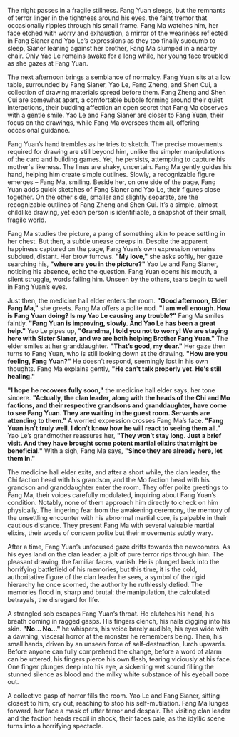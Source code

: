The night passes in a fragile stillness. Fang Yuan sleeps, but the remnants of terror linger in the tightness around his eyes, the faint tremor that occasionally ripples through his small frame. Fang Ma watches him, her face etched with worry and exhaustion, a mirror of the weariness reflected in Fang Sianer and Yao Le’s expressions as they too finally succumb to sleep, Sianer leaning against her brother, Fang Ma slumped in a nearby chair. Only Yao Le remains awake for a long while, her young face troubled as she gazes at Fang Yuan.

The next afternoon brings a semblance of normalcy. Fang Yuan sits at a low table, surrounded by Fang Sianer, Yao Le, Fang Zheng, and Shen Cui, a collection of drawing materials spread before them. Fang Zheng and Shen Cui are somewhat apart, a comfortable bubble forming around their quiet interactions, their budding affection an open secret that Fang Ma observes with a gentle smile. Yao Le and Fang Sianer are closer to Fang Yuan, their focus on the drawings, while Fang Ma oversees them all, offering occasional guidance.

Fang Yuan’s hand trembles as he tries to sketch. The precise movements required for drawing are still beyond him, unlike the simpler manipulations of the card and building games. Yet, he persists, attempting to capture his mother's likeness. The lines are shaky, uncertain. Fang Ma gently guides his hand, helping him create simple outlines. Slowly, a recognizable figure emerges – Fang Ma, smiling. Beside her, on one side of the page, Fang Yuan adds quick sketches of Fang Sianer and Yao Le, their figures close together. On the other side, smaller and slightly separate, are the recognizable outlines of Fang Zheng and Shen Cui. It’s a simple, almost childlike drawing, yet each person is identifiable, a snapshot of their small, fragile world.

Fang Ma studies the picture, a pang of something akin to peace settling in her chest. But then, a subtle unease creeps in. Despite the apparent happiness captured on the page, Fang Yuan’s own expression remains subdued, distant. Her brow furrows. **"My love,"** she asks softly, her gaze searching his, **"where are you in the picture?"** Yao Le and Fang Sianer, noticing his absence, echo the question. Fang Yuan opens his mouth, a silent struggle, words failing him. Unseen by the others, tears begin to well in Fang Yuan’s eyes.

Just then, the medicine hall elder enters the room. **"Good afternoon, Elder Fang Ma,"** she greets. Fang Ma offers a polite nod. **"I am well enough. How is Fang Yuan doing? Is my Yao Le causing any trouble?"** Fang Ma smiles faintly. **"Fang Yuan is improving, slowly. And Yao Le has been a great help."** Yao Le pipes up, **"Grandma, I told you not to worry! We are staying here with Sister Sianer, and we are both helping Brother Fang Yuan."** The elder smiles at her granddaughter. **"That’s good, my dear."** Her gaze then turns to Fang Yuan, who is still looking down at the drawing. **"How are you feeling, Fang Yuan?"** He doesn’t respond, seemingly lost in his own thoughts. Fang Ma explains gently, **"He can't talk properly yet. He's still healing."**

**"I hope he recovers fully soon,"** the medicine hall elder says, her tone sincere. **"Actually, the clan leader, along with the heads of the Chi and Mo factions, and their respective grandsons and granddaughter, have come to see Fang Yuan. They are waiting in the guest room. Servants are attending to them."** A worried expression crosses Fang Ma’s face. **"Fang Yuan isn't truly well. I don't know how he will react to seeing them all."** Yao Le’s grandmother reassures her, **"They won’t stay long. Just a brief visit. And they have brought some potent martial elixirs that might be beneficial."** With a sigh, Fang Ma says, **"Since they are already here, let them in."**

The medicine hall elder exits, and after a short while, the clan leader, the Chi faction head with his grandson, and the Mo faction head with his grandson and granddaughter enter the room. They offer polite greetings to Fang Ma, their voices carefully modulated, inquiring about Fang Yuan’s condition. Notably, none of them approach him directly to check on him physically. The lingering fear from the awakening ceremony, the memory of the unsettling encounter with his abnormal martial core, is palpable in their cautious distance. They present Fang Ma with several valuable martial elixirs, their words of concern polite but their movements subtly wary.

After a time, Fang Yuan’s unfocused gaze drifts towards the newcomers. As his eyes land on the clan leader, a jolt of pure terror rips through him. The pleasant drawing, the familiar faces, vanish. He is plunged back into the horrifying battlefield of his memories, but this time, it is the cold, authoritative figure of the clan leader he sees, a symbol of the rigid hierarchy he once scorned, the authority he ruthlessly defied. The memories flood in, sharp and brutal: the manipulation, the calculated betrayals, the disregard for life.

A strangled sob escapes Fang Yuan’s throat. He clutches his head, his breath coming in ragged gasps. His fingers clench, his nails digging into his skin. **"No… No…"** he whispers, his voice barely audible, his eyes wide with a dawning, visceral horror at the monster he remembers being. Then, his small hands, driven by an unseen force of self-destruction, lurch upwards. Before anyone can fully comprehend the change, before a word of alarm can be uttered, his fingers pierce his own flesh, tearing viciously at his face. One finger plunges deep into his eye, a sickening wet sound filling the stunned silence as blood and the milky white substance of his eyeball ooze out.

A collective gasp of horror fills the room. Yao Le and Fang Sianer, sitting closest to him, cry out, reaching to stop his self-mutilation. Fang Ma lunges forward, her face a mask of utter terror and despair. The visiting clan leader and the faction heads recoil in shock, their faces pale, as the idyllic scene turns into a horrifying spectacle.